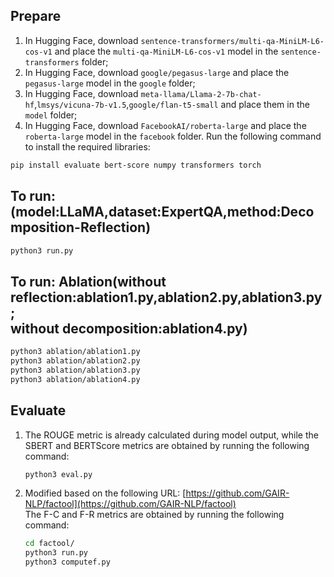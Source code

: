 ## Prepare

1. In Hugging Face, download `sentence-transformers/multi-qa-MiniLM-L6-cos-v1` and place the `multi-qa-MiniLM-L6-cos-v1` model in the `sentence-transformers` folder;
2. In Hugging Face, download `google/pegasus-large` and place the `pegasus-large` model in the `google` folder;
3. In Hugging Face, download `meta-llama/Llama-2-7b-chat-hf`,`lmsys/vicuna-7b-v1.5`,`google/flan-t5-small` and place them in the `model` folder;
4. In Hugging Face, download `FacebookAI/roberta-large` and place the `roberta-large` model in the `facebook` folder. Run the following command to install the required libraries:

```bash
pip install evaluate bert-score numpy transformers torch
```

## To run: (model:LLaMA,dataset:ExpertQA,method:Decomposition-Reflection)

```bash
python3 run.py
```

## To run: Ablation(without reflection:ablation1.py,ablation2.py,ablation3.py;<br>without decomposition:ablation4.py)

```bash
python3 ablation/ablation1.py
python3 ablation/ablation2.py
python3 ablation/ablation3.py
python3 ablation/ablation4.py
```

## Evaluate

1. The ROUGE metric is already calculated during model output, while the SBERT and BERTScore metrics are obtained by running the following command:

    ```bash
    python3 eval.py
    ```

2. Modified based on the following URL: [https://github.com/GAIR-NLP/factool](https://github.com/GAIR-NLP/factool)  
   The F-C and F-R metrics are obtained by running the following command:

    ```bash
    cd factool/
    python3 run.py
    python3 computef.py
    ```

